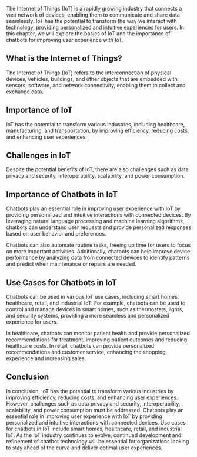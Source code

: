 
The Internet of Things (IoT) is a rapidly growing industry that connects a vast network of devices, enabling them to communicate and share data seamlessly. IoT has the potential to transform the way we interact with technology, providing personalized and intuitive experiences for users. In this chapter, we will explore the basics of IoT and the importance of chatbots for improving user experience with IoT.

What is the Internet of Things?
-------------------------------

The Internet of Things (IoT) refers to the interconnection of physical devices, vehicles, buildings, and other objects that are embedded with sensors, software, and network connectivity, enabling them to collect and exchange data.

Importance of IoT
-----------------

IoT has the potential to transform various industries, including healthcare, manufacturing, and transportation, by improving efficiency, reducing costs, and enhancing user experiences.

Challenges in IoT
-----------------

Despite the potential benefits of IoT, there are also challenges such as data privacy and security, interoperability, scalability, and power consumption.

Importance of Chatbots in IoT
-----------------------------

Chatbots play an essential role in improving user experience with IoT by providing personalized and intuitive interactions with connected devices. By leveraging natural language processing and machine learning algorithms, chatbots can understand user requests and provide personalized responses based on user behavior and preferences.

Chatbots can also automate routine tasks, freeing up time for users to focus on more important activities. Additionally, chatbots can help improve device performance by analyzing data from connected devices to identify patterns and predict when maintenance or repairs are needed.

Use Cases for Chatbots in IoT
-----------------------------

Chatbots can be used in various IoT use cases, including smart homes, healthcare, retail, and industrial IoT. For example, chatbots can be used to control and manage devices in smart homes, such as thermostats, lights, and security systems, providing a more seamless and personalized experience for users.

In healthcare, chatbots can monitor patient health and provide personalized recommendations for treatment, improving patient outcomes and reducing healthcare costs. In retail, chatbots can provide personalized recommendations and customer service, enhancing the shopping experience and increasing sales.

Conclusion
----------

In conclusion, IoT has the potential to transform various industries by improving efficiency, reducing costs, and enhancing user experiences. However, challenges such as data privacy and security, interoperability, scalability, and power consumption must be addressed. Chatbots play an essential role in improving user experience with IoT by providing personalized and intuitive interactions with connected devices. Use cases for chatbots in IoT include smart homes, healthcare, retail, and industrial IoT. As the IoT industry continues to evolve, continued development and refinement of chatbot technology will be essential for organizations looking to stay ahead of the curve and deliver optimal user experiences.

